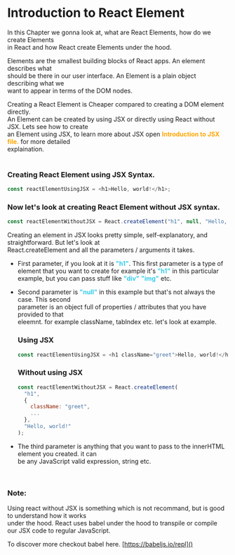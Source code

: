 # Introduction to React Element

In this Chapter we gonna look at, what are React Elements, how do we create Elements <br> in React and how React create Elements under the hood.

Elements are the smallest building blocks of React apps. An element describes what<br> should be there in our user interface. An Element is a plain object describing what we<br> want to appear in terms of the DOM nodes.

Creating a React Element is Cheaper compared to creating a DOM element directly.<br>  An Element can be created by using JSX or directly using React without JSX. Lets see how to create<br> an Element using JSX, to learn more about JSX open <b style="color:orange">Introduction to JSX file.</b> for more detailed<br> explaination.
<br>
<br>

### Creating React Element using JSX Syntax.

```js
const reactElementUsingJSX = <h1>Hello, world!</h1>;
```

### Now let's look at creating React Element without JSX syntax.

```js
const reactElementWithoutJSX = React.createElement("h1", null, "Hello, world!");
```

Creating an element in JSX looks pretty simple, self-explanatory, and straightforward. But let's look at<br>
React.createElement and all the parameters / arguments it takes.
- First parameter, if you look at it is <b style="color:#34cceb">"h1"</b>. This first parameter is a type of element that you want to create for example it's <b style="color:#34cceb">"h1"</b> in this particular example, but you can pass stuff like <b style="color:#34cceb">"div"</b> <b style="color:#34cceb">"img"</b> etc.<br>
- Second parameter is <b style="color:#34cceb">"null"</b> in this example but that's not always the case. This second<br> parameter is an object full of properties / attributes that you have provided to that<br> eleemnt. for example className, tabIndex etc.
 let's look at example.

  ### Using JSX
  ```js
  const reactElementUsingJSX = <h1 className="greet">Hello, world!</h1>;
  ```
  ### Without using JSX
  ```js
  const reactElementWithoutJSX = React.createElement(
    "h1", 
    {
      className: "greet",
      ...
    }, 
    "Hello, world!"
  );
  ```
- The third parameter is anything that you want to pass to the innerHTML element you created. it can<br> be any JavaScript valid expression, string etc.

<br>

### Note:

Using react without JSX is something which is not recommand, but is good to understand how it works<br> under the hood. React uses babel under the hood to transpile or compile our JSX code to regular JavaScript.<br>

To discover more checkout babel here. [https://babeljs.io/repl]()







